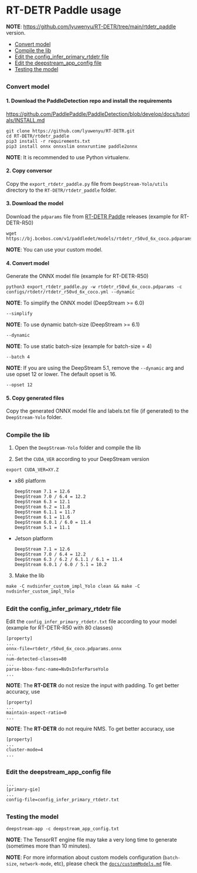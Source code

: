 # RT-DETR Paddle usage

**NOTE**: https://github.com/lyuwenyu/RT-DETR/tree/main/rtdetr_paddle version.

* [Convert model](#convert-model)
* [Compile the lib](#compile-the-lib)
* [Edit the config_infer_primary_rtdetr file](#edit-the-config_infer_primary_rtdetr-file)
* [Edit the deepstream_app_config file](#edit-the-deepstream_app_config-file)
* [Testing the model](#testing-the-model)

##

### Convert model

#### 1. Download the PaddleDetection repo and install the requirements

https://github.com/PaddlePaddle/PaddleDetection/blob/develop/docs/tutorials/INSTALL.md

```
git clone https://github.com/lyuwenyu/RT-DETR.git
cd RT-DETR/rtdetr_paddle
pip3 install -r requirements.txt
pip3 install onnx onnxslim onnxruntime paddle2onnx
```

**NOTE**: It is recommended to use Python virtualenv.

#### 2. Copy conversor

Copy the `export_rtdetr_paddle.py` file from `DeepStream-Yolo/utils` directory to the `RT-DETR/rtdetr_paddle` folder.

#### 3. Download the model

Download the `pdparams` file from [RT-DETR Paddle](https://github.com/lyuwenyu/RT-DETR/tree/main/rtdetr_paddle) releases (example for RT-DETR-R50)

```
wget https://bj.bcebos.com/v1/paddledet/models/rtdetr_r50vd_6x_coco.pdparams
```

**NOTE**: You can use your custom model.

#### 4. Convert model

Generate the ONNX model file (example for RT-DETR-R50)

```
python3 export_rtdetr_paddle.py -w rtdetr_r50vd_6x_coco.pdparams -c configs/rtdetr/rtdetr_r50vd_6x_coco.yml --dynamic
```

**NOTE**: To simplify the ONNX model (DeepStream >= 6.0)

```
--simplify
```

**NOTE**: To use dynamic batch-size (DeepStream >= 6.1)

```
--dynamic
```

**NOTE**: To use static batch-size (example for batch-size = 4)

```
--batch 4
```

**NOTE**: If you are using the DeepStream 5.1, remove the `--dynamic` arg and use opset 12 or lower. The default opset is 16.

```
--opset 12
```

#### 5. Copy generated files

Copy the generated ONNX model file and labels.txt file (if generated) to the `DeepStream-Yolo` folder.

##

### Compile the lib

1. Open the `DeepStream-Yolo` folder and compile the lib

2. Set the `CUDA_VER` according to your DeepStream version

```
export CUDA_VER=XY.Z
```

* x86 platform

  ```
  DeepStream 7.1 = 12.6
  DeepStream 7.0 / 6.4 = 12.2
  DeepStream 6.3 = 12.1
  DeepStream 6.2 = 11.8
  DeepStream 6.1.1 = 11.7
  DeepStream 6.1 = 11.6
  DeepStream 6.0.1 / 6.0 = 11.4
  DeepStream 5.1 = 11.1
  ```

* Jetson platform

  ```
  DeepStream 7.1 = 12.6
  DeepStream 7.0 / 6.4 = 12.2
  DeepStream 6.3 / 6.2 / 6.1.1 / 6.1 = 11.4
  DeepStream 6.0.1 / 6.0 / 5.1 = 10.2
  ```

3. Make the lib

```
make -C nvdsinfer_custom_impl_Yolo clean && make -C nvdsinfer_custom_impl_Yolo
```

##

### Edit the config_infer_primary_rtdetr file

Edit the `config_infer_primary_rtdetr.txt` file according to your model (example for RT-DETR-R50 with 80 classes)

```
[property]
...
onnx-file=rtdetr_r50vd_6x_coco.pdparams.onnx
...
num-detected-classes=80
...
parse-bbox-func-name=NvDsInferParseYolo
...
```

**NOTE**: The **RT-DETR** do not resize the input with padding. To get better accuracy, use

```
[property]
...
maintain-aspect-ratio=0
...
```

**NOTE**: The **RT-DETR** do not require NMS. To get better accuracy, use

```
[property]
...
cluster-mode=4
...
```

##

### Edit the deepstream_app_config file

```
...
[primary-gie]
...
config-file=config_infer_primary_rtdetr.txt
```

##

### Testing the model

```
deepstream-app -c deepstream_app_config.txt
```

**NOTE**: The TensorRT engine file may take a very long time to generate (sometimes more than 10 minutes).

**NOTE**: For more information about custom models configuration (`batch-size`, `network-mode`, etc), please check the [`docs/customModels.md`](customModels.md) file.
